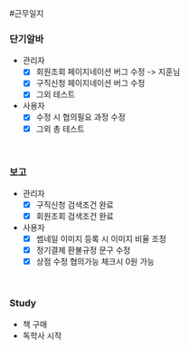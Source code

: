 #근무일지 


### 단기알바
- 관리자
	- [x] 회원조회 페이지네이션 버그 수정 -> 지훈님
	- [x] 구직신청 페이지네이션 버그 수정
	- [x] 그외 테스트
- 사용자
	- [x] 수정 시 협의필요 과정 수정
	- [x] 그외 총 테스트

<br>

### 보고
-  관리자
	- [x] 구직신청 검색조건 완료
	- [x] 회원조회 검색조건 완료
- 사용자
	- [x] 썸네일 이미지 등록 시 이미지 비율 조정
	- [x] 정기결제 환불규정 문구 수정
	- [x] 상점 수정 협의가능 체크시 0원 가능

<br>

### Study
- 책 구매
- 독학사 시작